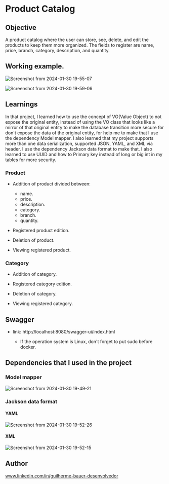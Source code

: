 # Product Catalog                                              
                               
## Objective                      
A product catalog where the user can store, see, delete, and edit the products to keep them more organized. The fields to register are name, price, branch, category, description, and quantity.
     
## Working example.                        

![Screenshot from 2024-01-30 19-55-07](https://github.com/GuilhermeBauer16/Product-Catalog/assets/123701893/c4d0917c-3584-461c-a740-5db62acf529f)

![Screenshot from 2024-01-30 19-59-06](https://github.com/GuilhermeBauer16/Product-Catalog/assets/123701893/c7068a67-0dfe-479f-abf2-c6c8f37c8d8c)           


   
## Learnings 

In that project, I learned how to use the concept of VO(Value Object) to not expose the original entity, instead of using the VO class that looks like a mirror of that original entity to make the database transition more secure for don't expose the data of the original entity, for help me to make that I use the dependency Model mapper. I also learned that my project supports more than one data serialization, supported JSON, YAML, and XML via header. I use the dependency Jackson data format to make that. I also learned to use UUID and how to Primary key instead of long or big int in my tables for more security.


### Product
* Addition of product divided between:    
  * name.
  * price.
  * description.
  * category.
  * branch.
  * quantity.
   
* Registered product edition.     
  
* Deletion of product.

* Viewing registered product.

 ### Category

* Addition of category.   
  
  
* Registered category edition.     
  
* Deletion of category.

* Viewing registered category.

## Swagger
* link: http://localhost:8080/swagger-ui/index.html

 
  * If the operation system is Linux, don't forget to put sudo before docker.

## Dependencies that I used in the project

### Model mapper

![Screenshot from 2024-01-30 19-49-21](https://github.com/GuilhermeBauer16/Product-Catalog/assets/123701893/eacda546-b024-4f92-86a2-5ea858b71e92)

### Jackson data format

#### YAML
![Screenshot from 2024-01-30 19-52-26](https://github.com/GuilhermeBauer16/Product-Catalog/assets/123701893/f2226aa7-c35f-44b4-8278-cfefa2fc5eb1)

#### XML

![Screenshot from 2024-01-30 19-52-15](https://github.com/GuilhermeBauer16/Product-Catalog/assets/123701893/5978a008-95bb-4d23-afd5-2fa8f3da820d)

## Author
 www.linkedin.com/in/guilherme-bauer-desenvolvedor






